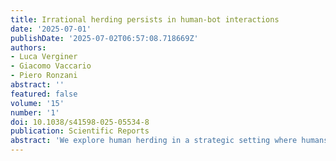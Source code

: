 ```yaml
---
title: Irrational herding persists in human-bot interactions
date: '2025-07-01'
publishDate: '2025-07-02T06:57:08.718669Z'
authors:
- Luca Verginer
- Giacomo Vaccario
- Piero Ronzani
abstract: ''
featured: false
volume: '15'
number: '1'
doi: 10.1038/s41598-025-05534-8
publication: Scientific Reports
abstract: 'We explore human herding in a strategic setting where humans interact with automated entities (bots) and study the shift in the behaviour and beliefs of humans when they are aware of interacting with bots. The strategic setting is an online minority game, where 1997 participants are rewarded for following the minority strategy. This setting permits distinguishing between irrational herding and rational self-interest—a fundamental challenge in understanding herding in strategic contexts. Moreover, participants were divided into two groups: one informed of playing against bots (informed condition) and the other unaware (not-informed condition). Our findings revealed that while informed participants adjusted their beliefs about bots’ behaviour, their actual decisions remained largely unaffected. In both conditions, 30% of participants followed the majority, contrary to theoretical expectations of no herding. This study underscores the persistence of herding behaviour in human decision-making, even when participants are aware of interacting with automated entities. The insights provide profound implications for understanding human behaviour on digital platforms where interactions with bots are common.'
---
```

